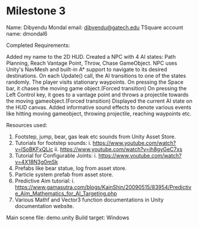 # Milestone 3

Name: Dibyendu Mondal
email: dibyendu@gatech.edu
TSquare account name: dmondal6

Completed Requirements:

Added my name to the 2D HUD.
Created a NPC with 4 AI states: Path Planning, Reach Vantage Point, Throw, Chase GameObject.
NPC uses Unity's NavMesh and built-in A* support to navigate to its desired destinations.
On each Update() call, the AI transitions to one of the states randomly.
The player visits stationary waypoints.
On pressing the Space bar, it chases the moving game object.(Forced transition)
On pressing the Left Control key, it goes to a vantage point and throws a projectile towards the moving gameobject.(Forced transition)
Displayed the current AI state on the HUD canvas.
Added informative sound effects to denote various events like hitting moving gameobject, throwing projectile, reaching waypoints etc.

Resources used:
1. Footstep, jump, bear, gas leak etc sounds from Unity Asset Store.
2. Tutorials for footstep sounds:
	i. https://www.youtube.com/watch?v=ISoBKFxQLic
	ii. https://www.youtube.com/watch?v=ih8gyGeC7xs
3. Tutorial for Configurable Joints:
	i. https://www.youtube.com/watch?v=4X18N3g0mSk
4. Prefabs like bear statue, log from asset store.
5. Particle system prefab from asset store.
6. Predictive Aim tutorial:
	i. https://www.gamasutra.com/blogs/KainShin/20090515/83954/Predictive_Aim_Mathematics_for_AI_Targeting.php
7. Various Mathf and Vector3 function documentations in Unity documentation website.

Main scene file: demo.unity
Build target: Windows